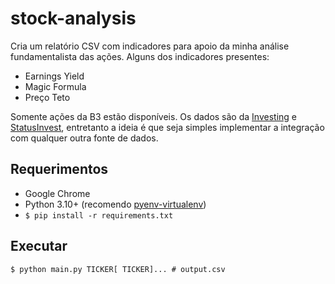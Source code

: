 # stock-analysis

Cria um relatório CSV com indicadores para apoio da minha análise fundamentalista das ações. Alguns dos indicadores presentes:

- Earnings Yield
- Magic Formula
- Preço Teto

Somente ações da B3 estão disponíveis. Os dados são da [Investing](https://investing.com/) e [StatusInvest](https://statusinvest.com.br), entretanto a ideia é que seja simples implementar a integração com qualquer outra fonte de dados.

## Requerimentos

- Google Chrome
- Python 3.10+ (recomendo [pyenv-virtualenv](https://github.com/pyenv/pyenv-virtualenv))
- `$ pip install -r requirements.txt`

## Executar

`$ python main.py TICKER[ TICKER]... # output.csv`
